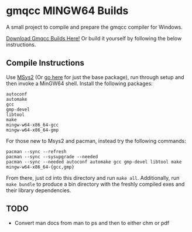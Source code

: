 # gmqcc MINGW64 Builds
A small project to compile and prepare the gmqcc compiler for Windows.

[Download Gmqcc Builds Here!](https://github.com/mmillar-bolis/gmqcc-mingw64-build/releases) Or build it yourself by following the below instructions.

## Compile Instructions
Use [MSys2](https://www.msys2.org/) (Or [go here](http://repo.msys2.org/distrib/x86_64/) for just the base package), run through setup and then invoke a MinGW64 shell. Install the following packages:

```
autoconf
automake
gcc
gmp-devel
libtool
make
mingw-w64-x86_64-gcc
mingw-w64-x86_64-gmp
```

For those new to Msys2 and pacman, instead try the following commands:

```
pacman --sync --refresh
pacman --sync --sysupgrade --needed
pacman --sync --needed autoconf automake gcc gmp-devel libtool make mingw-w64-x86_64-{gcc,gmp}
```

From there, just cd into this directory and run `make all`. Additionally, run `make bundle` to produce a bin directory with the freshly compiled exes and their library dependencies.

## TODO
- Convert man docs from man to ps and then to either chm or pdf
